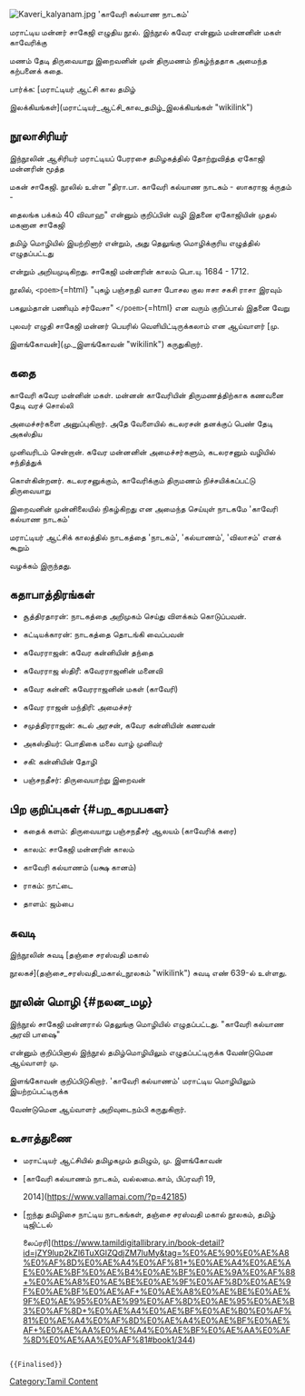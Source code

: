 ![](Kaveri_kalyanam.jpg "Kaveri_kalyanam.jpg") \'காவேரி கல்யாண நாடகம்\'
மராட்டிய மன்னர் சாகேஜி எழுதிய நூல். இந்நூல் கவேர என்னும் மன்னனின் மகள் காவேரிக்கு
மணம் தேடி திருவையாறு இறைவனின் முன் திருமணம் நிகழ்ந்ததாக அமைந்த கற்பனைக் கதை.

பார்க்க: [மராட்டியர் ஆட்சி கால தமிழ்
இலக்கியங்கள்](மராட்டியர்_ஆட்சி_கால_தமிழ்_இலக்கியங்கள் "wikilink")

## நூலாசிரியர்

இந்நூலின் ஆசிரியர் மராட்டியப் பேரரசை தமிழகத்தில் தோற்றுவித்த ஏகோஜி மன்னரின் மூத்த
மகன் சாகேஜி. நூலில் உள்ள "திரா.பா. காவேரி கல்யாண நாடகம் - ஸாகராஜ க்ருதம் -
தைலங்க பக்கம் 40 விவாஹ" என்னும் குறிப்பின் வழி இதனை ஏகோஜியின் முதல் மகனான சாகேஜி
தமிழ் மொழியில் இயற்றினார் என்றும், அது தெலுங்கு மொழிக்குரிய எழுத்தில் எழுதப்பட்டது
என்றும் அறியமுடிகிறது. சாகேஜி மன்னரின் காலம் பொ.யு. 1684 - 1712.

நூலில், `<poem>`{=html} "புகழ் பஞ்சநதி வாசா போசல குல ஈசா சகசி ராசா இரவும்
பகலும்தான் பணியும் சர்வேசா" `</poem>`{=html} என வரும் குறிப்பால் இதனை வேறு
புலவர் எழுதி சாகேஜி மன்னர் பெயரில் வெளியிட்டிருக்கலாம் என ஆய்வாளர் [மு.
இளங்கோவன்](மு._இளங்கோவன் "wikilink") கருதுகிறார்.

## கதை

காவேரி கவேர மன்னின் மகள். மன்னன் காவேரியின் திருமணத்திற்காக கணவனை தேடி வரச் சொல்லி
அமைச்சர்களை அனுப்புகிறார். அதே வேளையில் கடலரசன் தனக்குப் பெண் தேடி அகஸ்திய
முனிவரிடம் சென்றான். கவேர மன்னனின் அமைச்சர்களும், கடலரசனும் வழியில் சந்தித்துக்
கொள்கின்றனர். கடலரசனுக்கும், காவேரிக்கும் திருமணம் நிச்சயிக்கப்பட்டு திருவையாறு
இறைவனின் முன்னிலையில் நிகழ்கிறது என அமைந்த செய்யுள் நாடகமே 'காவேரி கல்யாண நாடகம்'

மராட்டியர் ஆட்சிக் காலத்தில் நாடகத்தை 'நாடகம்', 'கல்யாணம்', 'விலாசம்' எனக் கூறும்
வழக்கம் இருந்தது.

## கதாபாத்திரங்கள்

-   சூத்திரதாரன்: நாடகத்தை அறிமுகம் செய்து விளக்கம் கொடுப்பவன்.
-   கட்டியக்காரன்: நாடகத்தை தொடங்கி வைப்பவன்
-   கவேரராஜன்: கவேர கன்னியின் தந்தை
-   கவேரராஜ ஸ்திரீ: கவேரராஜனின் மனைவி
-   கவேர கன்னி: கவேரராஜனின் மகள் (காவேரி)
-   கவேர ராஜன் மந்திரி: அமைச்சர்
-   சமுத்திரராஜன்: கடல் அரசன், கவேர கன்னியின் கணவன்
-   அகஸ்தியர்: பொதிகை மலை வாழ் முனிவர்
-   சகி: கன்னியின் தோழி
-   பஞ்சநதீசர்: திருவையாற்று இறைவன்

## பிற குறிப்புகள் {#பற_கறபபகள}

-   கதைக் களம்: திருவையாறு பஞ்சநதீசர் ஆலயம் (காவேரிக் கரை)
-   காலம்: சாகேஜி மன்னரின் காலம்
-   காவேரி கல்யாணம் (யக்ஷ கானம்)
-   ராகம்: நாட்டை
-   தாளம்: ஜம்பை

## சுவடி

இந்நூலின் சுவடி [தஞ்சை சரஸ்வதி மகால்
நூலகச்](தஞ்சை_சரஸ்வதி_மகால்_நூலகம் "wikilink") சுவடி எண் 639-ல் உள்ளது.

## நூலின் மொழி {#நலன_மழ}

இந்நூல் சாகேஜி மன்னரால் தெலுங்கு மொழியில் எழுதப்பட்டது. "காவேரி கல்யாண அரவி பாஷை"
என்னும் குறிப்பினால் இந்நூல் தமிழ்மொழியிலும் எழுதப்பட்டிருக்க வேண்டுமென ஆய்வாளர் மு.
இளங்கோவன் குறிப்பிடுகிறார். 'காவேரி கல்யாணம்' மராட்டிய மொழியிலும் இயற்றப்பட்டிருக்க
வேண்டுமென ஆய்வாளர் அறிவுடைநம்பி கருதுகிறார்.

## உசாத்துணை

-   மராட்டியர் ஆட்சியில் தமிழகமும் தமிழும், மு. இளங்கோவன்
-   [காவேரி கல்யாணம் நாடகம், வல்லமை.காம், பிப்ரவரி 19,
    2014](https://www.vallamai.com/?p=42185)
-   [ஐந்து தமிழிசை நாட்டிய நாடகங்கள், தஞ்சை சரஸ்வதி மகால் நூலகம், தமிழ் டிஜிட்டல்
    லைப்ரரி](https://www.tamildigitallibrary.in/book-detail?id=jZY9lup2kZl6TuXGlZQdjZM7luMy&tag=%E0%AE%90%E0%AE%A8%E0%AF%8D%E0%AE%A4%E0%AF%81+%E0%AE%A4%E0%AE%AE%E0%AE%BF%E0%AE%B4%E0%AE%BF%E0%AE%9A%E0%AF%88+%E0%AE%A8%E0%AE%BE%E0%AE%9F%E0%AF%8D%E0%AE%9F%E0%AE%BF%E0%AE%AF+%E0%AE%A8%E0%AE%BE%E0%AE%9F%E0%AE%95%E0%AE%99%E0%AF%8D%E0%AE%95%E0%AE%B3%E0%AF%8D+%E0%AE%A4%E0%AE%BF%E0%AE%B0%E0%AF%81%E0%AE%A4%E0%AF%8D%E0%AE%A4%E0%AE%BF%E0%AE%AF+%E0%AE%AA%E0%AE%A4%E0%AE%BF%E0%AE%AA%E0%AF%8D%E0%AE%AA%E0%AF%81#book1/344)

```{=mediawiki}
{{Finalised}}
```
[Category:Tamil Content](Category:Tamil_Content "wikilink")
